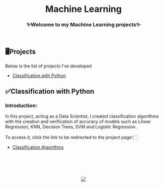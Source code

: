 <h1 align="center">Machine Learning</h1>

<h3 align="center">✨Welcome to my Machine Learning projects✨</h2>
</br>

## 🖥️Projects
Below is the list of projects I've developed

- [Classification with Python](#classification-with-python)

## ✅Classification with Python
### Introduction:
In this project, acting as a Data Scientist, I created classification algorithms with the creation and verification of accuracy of models such as Linear Regression, KNN, Decision Trees, SVM and Logistic Regression.
</br>
</br>
To access it, click the link to be redirected to the project page👇🏻
- [Classification Algorithms](https://github.com/gut0oliveira/Data-Analysis-Insights/tree/main/House-Sales-USA)
</br>
</br>
<h1 align="center">
  <img src="https://readme-typing-svg.herokuapp.com?font=Chakra+Petch&size=28&duration=2500&pause=200&color=2800F7&center=true&width=800&lines=Thanks+for+your+attention!;" />
</h1>
